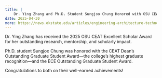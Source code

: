```yaml
---
title: |
    Dr. Ying Zhang and Ph.D. Student Sungjoo Chung Honored with OSU CEAT Awards
date: 2025-04-30
more: https://news.okstate.edu/articles/engineering-architecture-technology/2025/college-of-engineering-architecture-and-technology-holds-banquet-to-honor-faculty-staff-students.html
---
```


Dr. Ying Zhang has received the 2025 OSU CEAT Excellent Scholar Award for her outstanding research, mentorship, and scholarly impact.

Ph.D. student Sungjoo Chung was honored with the CEAT Dean’s Outstanding Graduate Student Award—the college’s highest graduate recognition—and the ECE Outstanding Graduate Student Award.

Congratulations to both on their well-earned achievements!